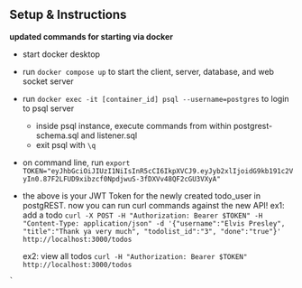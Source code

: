 ## Setup & Instructions

**updated commands for starting via docker**

- start docker desktop
- run `docker compose up` to start the client, server, database, and web socket server
- run `docker exec -it [container_id] psql --username=postgres` to login to psql server
  - inside psql instance, execute commands from within postgrest-schema.sql and listener.sql
  - exit psql with `\q`
- on command line, run `export TOKEN="eyJhbGciOiJIUzI1NiIsInR5cCI6IkpXVCJ9.eyJyb2xlIjoidG9kb191c2VyIn0.87F2LFUD9xibzcf0NpdjwuS-3fDXVv48QF2cGU3VXyA"`

- the above is your JWT Token for the newly created todo_user in postgREST. now you can run curl commands against the new API!
  ex1: add a todo `curl -X POST -H "Authorization: Bearer $TOKEN" -H "Content-Type: application/json" -d '{"username":"Elvis Presley", "title":"Thank ya very much", "todolist_id":"3", "done":"true"}' http://localhost:3000/todos`

  ex2: view all todos `curl -H "Authorization: Bearer $TOKEN" http://localhost:3000/todos`

<!-- **commands for running locally**

- Run `createdb supaSkateboard`
- Connect to db using `psql supaSkateboard`
- Run the SQL in supaSchema.sql to create tables
- Run the SQL in seed-data.sql to populate the tables
- Run the SQL in listener.sql to attach a listener for any updates in todos
- Run `LISTEN todos_change;` while connected to the supaSkateboard database
- Connect to supaSkateboard from a different terminal and perform insert / update / delete on a todo
- From the listening terminal, run any sql command `;` and you should receive the notification

- run `npm install`
- start the listener client with `npm start`
- create a .env file with the following:
  - PG_HOST
  - PG_PORT
  - PG_DATABASE
  - PG_USER
  - PG_PASSWORD
- PG_DATABASE=supaSkateboard
- The other env variables you can find by running `\conninfo` while connected to psql
- connect to the database from another psql terminal and test by adding a record to the todos table:
  `sql
        INSERT INTO todos (title, done, username, todolist_id) VALUES
('Test notifications', false, 'user1', 1); -->

    `
